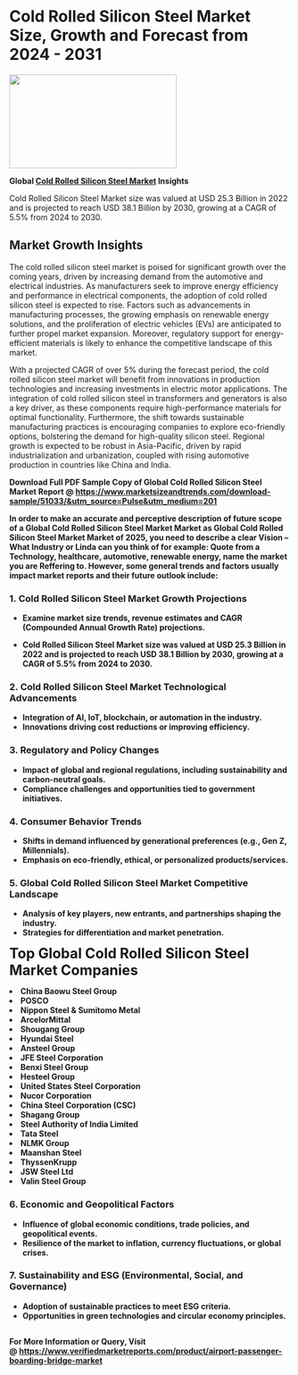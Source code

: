 <H1>Cold Rolled Silicon Steel Market Size, Growth and Forecast from 2024 - 2031</H1><img class="aligncenter size-medium wp-image-584254" src="https://thirdeyenews.in/wp-content/uploads/2024/09/Global-Market-Research-300x168.jpeg" alt="" width="300" height="168" /><p><strong>Global&nbsp;<a href="https://www.marketsizeandtrends.com/download-sample/51033/&amp;utm_source=Pulse&amp;utm_medium=201">Cold Rolled Silicon Steel Market</a> Insights</strong></p><p>Cold Rolled Silicon Steel Market size was valued at USD 25.3 Billion in 2022 and is projected to reach USD 38.1 Billion by 2030, growing at a CAGR of 5.5% from 2024 to 2030.</p><p><h2>Market Growth Insights</h2> <p>The cold rolled silicon steel market is poised for significant growth over the coming years, driven by increasing demand from the automotive and electrical industries. As manufacturers seek to improve energy efficiency and performance in electrical components, the adoption of cold rolled silicon steel is expected to rise. Factors such as advancements in manufacturing processes, the growing emphasis on renewable energy solutions, and the proliferation of electric vehicles (EVs) are anticipated to further propel market expansion. Moreover, regulatory support for energy-efficient materials is likely to enhance the competitive landscape of this market.</p> <p><strong></strong></p> <p>With a projected CAGR of over 5% during the forecast period, the cold rolled silicon steel market will benefit from innovations in production technologies and increasing investments in electric motor applications. The integration of cold rolled silicon steel in transformers and generators is also a key driver, as these components require high-performance materials for optimal functionality. Furthermore, the shift towards sustainable manufacturing practices is encouraging companies to explore eco-friendly options, bolstering the demand for high-quality silicon steel. Regional growth is expected to be robust in Asia-Pacific, driven by rapid industrialization and urbanization, coupled with rising automotive production in countries like China and India.</p> <p><strong></p><p><span class=""><strong>Download Full PDF Sample Copy of Global Cold Rolled Silicon Steel Market Report</strong> @ <a href="https://www.marketsizeandtrends.com/download-sample/51033/&amp;utm_source=Pulse&amp;utm_medium=201" target="_blank">https://www.marketsizeandtrends.com/download-sample/51033/&amp;utm_source=Pulse&amp;utm_medium=201</a></span></p><p>In order to make an accurate and perceptive description of future scope of a Global&nbsp;Cold Rolled Silicon Steel Market Market as Global&nbsp;Cold Rolled Silicon Steel Market Market of 2025, you need to describe a clear Vision &ndash; What Industry or Linda can you think of for example: Quote from a Technology, healthcare, automotive, renewable energy, name the market you are Reffering to. However, some general trends and factors usually impact market reports and their future outlook include:</p><h3>1.&nbsp;<strong>Cold Rolled Silicon Steel Market Growth Projections</strong></h3><ul><li>Examine market size trends, revenue estimates and CAGR (Compounded Annual Growth Rate) projections.</li><li><p>Cold Rolled Silicon Steel Market size was valued at USD 25.3 Billion in 2022 and is projected to reach USD 38.1 Billion by 2030, growing at a CAGR of 5.5% from 2024 to 2030.</p></li></ul><h3>2.&nbsp;<strong>Cold Rolled Silicon Steel Market Technological Advancements</strong></h3><ul><li>Integration of AI, IoT, blockchain, or automation in the industry.</li><li>Innovations driving cost reductions or improving efficiency.</li></ul><h3>3.&nbsp;<strong>Regulatory and Policy Changes</strong></h3><ul><li>Impact of global and regional regulations, including sustainability and carbon-neutral goals.</li><li>Compliance challenges and opportunities tied to government initiatives.</li></ul><h3>4.&nbsp;<strong>Consumer Behavior Trends</strong></h3><ul><li>Shifts in demand influenced by generational preferences (e.g., Gen Z, Millennials).</li><li>Emphasis on eco-friendly, ethical, or personalized products/services.</li></ul><h3>5.&nbsp;<strong>Global Cold Rolled Silicon Steel Market Competitive Landscape</strong></h3><ul><li>Analysis of key players, new entrants, and partnerships shaping the industry.</li><li>Strategies for differentiation and market penetration.</li></ul><p data-pm-slice="1 1 []"><span style="color: inherit; font-family: inherit; font-size: 25px;">Top Global Cold Rolled Silicon Steel Market Companies</span></p><div class="" data-test-id=""><p><li>China Baowu Steel Group</li><li> POSCO</li><li> Nippon Steel & Sumitomo Metal</li><li> ArcelorMittal</li><li> Shougang Group</li><li> Hyundai Steel</li><li> Ansteel Group</li><li> JFE Steel Corporation</li><li> Benxi Steel Group</li><li> Hesteel Group</li><li> United States Steel Corporation</li><li> Nucor Corporation</li><li> China Steel Corporation (CSC)</li><li> Shagang Group</li><li> Steel Authority of India Limited</li><li> Tata Steel</li><li> NLMK Group</li><li> Maanshan Steel</li><li> ThyssenKrupp</li><li> JSW Steel Ltd</li><li> Valin Steel Group</li></p></div><h3>6.&nbsp;<strong>Economic and Geopolitical Factors</strong></h3><ul><li>Influence of global economic conditions, trade policies, and geopolitical events.</li><li>Resilience of the market to inflation, currency fluctuations, or global crises.</li></ul><h3>7.&nbsp;<strong>Sustainability and ESG (Environmental, Social, and Governance)</strong></h3><ul><li>Adoption of sustainable practices to meet ESG criteria.</li><li>Opportunities in green technologies and circular economy principles.</li></ul><h2><strong style="font-size: 14px;">For More Information or Query, Visit @&nbsp;</strong><a style="background-color: #ffffff; font-size: 14px;" href="https://www.marketsizeandtrends.com/report/cold-rolled-silicon-steel-market/" target="_blank">https://www.verifiedmarketreports.com/product/airport-passenger-boarding-bridge-market</a></h2>
